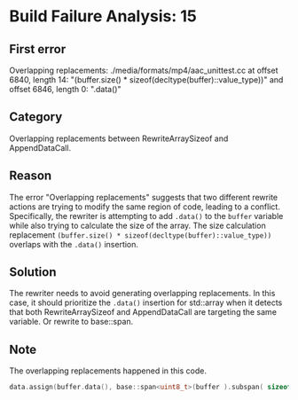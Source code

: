 # Build Failure Analysis: 15

## First error

Overlapping replacements: ./media/formats/mp4/aac_unittest.cc at offset 6840, length 14: "(buffer.size() * sizeof(decltype(buffer)::value_type))" and offset 6846, length 0: ".data()"

## Category
Overlapping replacements between RewriteArraySizeof and AppendDataCall.

## Reason
The error "Overlapping replacements" suggests that two different rewrite actions are trying to modify the same region of code, leading to a conflict. Specifically, the rewriter is attempting to add `.data()` to the `buffer` variable while also trying to calculate the size of the array. The size calculation replacement `(buffer.size() * sizeof(decltype(buffer)::value_type))` overlaps with the `.data()` insertion.

## Solution
The rewriter needs to avoid generating overlapping replacements. In this case, it should prioritize the `.data()` insertion for std::array when it detects that both RewriteArraySizeof and AppendDataCall are targeting the same variable. Or rewrite to base::span.

## Note
The overlapping replacements happened in this code.

```c++
data.assign(buffer.data(), base::span<uint8_t>(buffer ).subspan( sizeof).data()(buffer));
```
